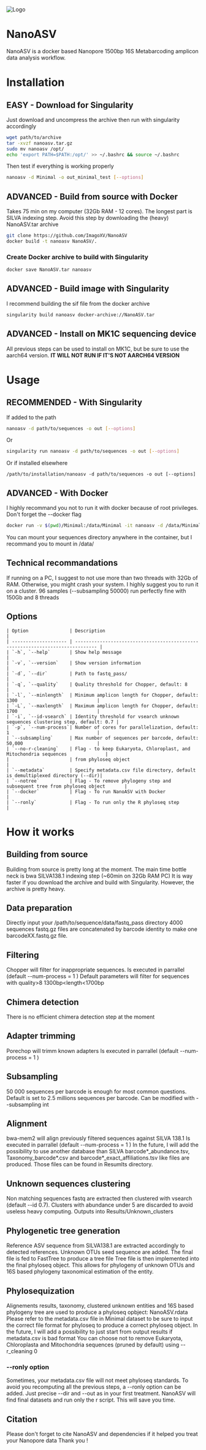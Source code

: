![Logo](NanoASV_logo.png)

# NanoASV
NanoASV is a docker based Nanopore 1500bp 16S Metabarcoding amplicon data analysis workflow. 

# Installation
## EASY - Download for Singularity
Just download and uncompress the archive then run with singularity accordingly
```sh
wget path/to/archive
tar -xvzf nanoasv.tar.gz 
sudo mv nanoasv /opt/
echo 'export PATH=$PATH:/opt/' >> ~/.bashrc && source ~/.bashrc

```
Then test if everything is working properly
```sh
nanoasv -d Minimal -o out_minimal_test [--options]
```

## ADVANCED - Build from source with Docker
Takes 75 min on my computer (32Gb RAM - 12 cores).
The longest part is SILVA indexing step.
Avoid this step by downloading the (heavy) NanoASV.tar archive
```sh
git clone https://github.com/ImagoXV/NanoASV
docker build -t nanoasv NanoASV/.
```
### Create Docker archive to build with Singularity

```sh
docker save NanoASV.tar nanoasv
```
## ADVANCED - Build image with Singularity
I recommend building the sif file from the docker archive 
```sh
singularity build nanoasv docker-archive://NanoASV.tar
```

## ADVANCED - Install on MK1C sequencing device

All previous steps can be used to install on MK1C, but be sure to use the aarch64 version. **IT WILL NOT RUN IF IT'S NOT AARCH64 VERSION**

# Usage
## RECOMMENDED - With Singularity
If added to the path

```sh
nanoasv -d path/to/sequences -o out [--options]
```
Or 
```sh
singularity run nanoasv -d path/to/sequences -o out [--options]
```
Or if installed elsewhere 
```
/path/to/installation/nanoasv -d path/to/sequences -o out [--options] 
```
## ADVANCED - With Docker
I highly recommand you not to run it with docker because of root privileges.
Don't forget the --docker flag
```sh
docker run -v $(pwd)/Minimal:/data/Minimal -it nanoasv -d /data/Minimal -o out --docker
```
You can mount your sequences directory anywhere in the container, but I recommand you to mount in /data/

## Technical recommandations
If running on a PC, I suggest to not use more than two threads with 32Gb of RAM. Otherwise, you might crash your system. 
I highly suggest you to run it on a cluster. 
96 samples (--subsampling 50000) run perfectly fine with 150Gb and 8 threads

## Options

```
| Option               | Description                                                                    |
| -------------------- | ------------------------------------------------------------------------------ |
| `-h`, `--help`       | Show help message                                                              |
| `-v`, `--version`    | Show version information                                                       |
| `-d`, `--dir`        | Path to fastq_pass/                                                            |
| `-q`, `--quality`    | Quality threshold for Chopper, default: 8                                      |
| `-l`, `--minlength`  | Minimum amplicon length for Chopper, default: 1300                             |
| `-L`, `--maxlength`  | Maximum amplicon length for Chopper, default: 1700                             |
| `-i`, `--id-vsearch` | Identity threshold for vsearch unknown sequences clustering step, default: 0.7 |
| `-p`, `--num-process`| Number of cores for parallelization, default: 1                                |
| `--subsampling`      | Max number of sequences per barcode, default: 50,000                           |
| `--no-r-cleaning`    | Flag - to keep Eukaryota, Chloroplast, and Mitochondria sequences              |
|                      | from phyloseq object                                                           |
| `--metadata`         | Specify metadata.csv file directory, default is demultiplexed directory (--dir)|
| `--notree`           | Flag - To remove phylogeny step and subsequent tree from phyloseq object       |
| `--docker`           | Flag - To run NanoASV with Docker                                              |
| `--ronly`            | Flag - To run only the R phyloseq step                                         |
```

# How it works 

## Building from source

Building from source is pretty long at the moment.
The main time bottle neck is bwa SILVA138.1 indexing step (~60min on 32Gb RAM PC)
It is way faster if you download the archive and build with Singularity. However, the archive is pretty heavy. 

## Data preparation
Directly input your /path/to/sequence/data/fastq_pass directory 
4000 sequences fastq.gz files are concatenated by barcode identity to make one barcodeXX.fastq.gz file.

## Filtering
Chopper will filter for inappropriate sequences.
Is executed in parrallel (default --num-process = 1 )
Default parameters will filter for sequences with quality>8 1300bp<length<1700bp

## Chimera detection
<!-- Chimera detection is performed with vsearch --uchime_denovo.
Is executed in parrallel (default --num-process = 6 ) -->
There is no efficient chimera detection step at the moment

## Adapter trimming
Porechop will trimm known adapters 
Is executed in parrallel (default --num-process = 1 )

## Subsampling
50 000 sequences per barcode is enough for most common questions.
Default is set to 2.5 millions sequences per barcode. 
Can be modified with --subsampling int

## Alignment
bwa-mem2 will align previously filtered sequences against SILVA 138.1
Is executed in parrallel (default --num-process = 1 )
In the future, I will add the possibility to use another database than SILVA
barcode*_abundance.tsv, Taxonomy_barcode*.csv and barcode*_exact_affiliations.tsv like files are produced.
Those files can be found in Resumlts directory.

## Unknown sequences clustering
Non matching sequences fastq are extracted then clustered with vsearch (default --id 0.7).
Clusters with abundance under 5 are discarded to avoid useless heavy computing.
Outputs into Results/Unknown_clusters

## Phylogenetic tree generation
Reference ASV sequence from SILVA138.1 are extracted accordingly to detected references. 
Unknown OTUs seed sequence are added. The final file is fed to FastTree to produce a tree file
Tree file is then implemented into the final phyloseq object.
This allows for phylogeny of unknown OTUs and 16S based phylogeny taxonomical estimation of the entity.

## Phylosequization
Alignements results, taxonomy, clustered unknown entities and 16S based phylogeny tree are used to produce a phyloseq opbject: NanoASV.rdata
Please refer to the metadata.csv file in Minimal dataset to be sure to input the correct file format for phyloseq to produce a correct phyloseq object.
In the future, I will add a possibility to just start from output results if metadata.csv is bad format
You can choose not to remove Eukaryota, Chloroplasta and Mitochondria sequences (pruned by default) using --r_cleaning 0
### --ronly option
Sometimes, your metadata.csv file will not meet phyloseq standards. 
To avoid you recomputing all the previous steps, a --ronly option can be added. 
Just precise --dir and --out as in your first treatment. NanoASV will find final datasets and run only the r script. 
This will save you time.

## Citation
Please don't forget to cite NanoASV and dependencies if it helped you treat your Nanopore data
Thank you !







